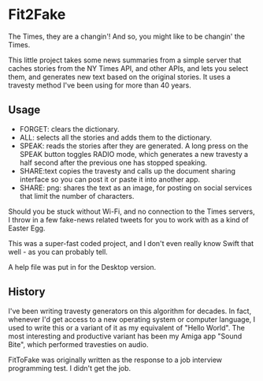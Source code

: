 # Fit2Fake
The Times, they are a changin'! And so, you might like to be changin' the Times. 

This little project takes some news summaries from a simple server that caches stories from the NY Times API, and other APIs, and lets you select them, and generates new text based on the original stories. It uses a travesty method I've been using for more than 40 years.

## Usage
- FORGET: clears the dictionary.
- ALL: selects all the stories and adds them to the dictionary.
- SPEAK: reads the stories after they are generated. A long press on the SPEAK button toggles RADIO mode, which generates a new travesty a half second after the previous one has stopped speaking.
- SHARE:text copies the travesty and calls up the document sharing interface so you can post it or paste it into another app.
- SHARE: png: shares the text as an image, for posting on social services that limit the number of characters.

Should you be stuck without Wi-Fi, and no connection to the Times servers, I throw in a few fake-news related tweets for you to work with as a kind of Easter Egg. 

This was a super-fast coded project, and I don't even really know Swift that well - as you can probably tell.

A help file was put in for the Desktop version.

## History
 I've been writing travesty generators on this algorithm for decades. In fact, whenever I'd get access to a new operating system or computer language, I used to write this or a variant of it as my equivalent of "Hello World". The most interesting and productive variant has been my Amiga app "Sound Bite", which performed travesties on audio.
 
FitToFake was originally written as the response to a job interview programming test. I didn't get the job.

